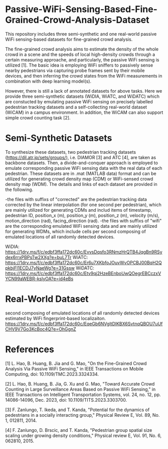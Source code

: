 # Passive-WiFi-Sensing-Based-Fine-Grained-Crowd-Analysis-Dataset
This repository includes three semi-synthetic and one real-world passive WiFi sensing-based datasets for fine-grained crowd analysis. 

The fine-grained crowd analysis aims to estimate the density of the whole crowd in a scene and the speeds of local high-density crowds through a certain measuring approache, and particularly, the passive WiFi sensing is utilized [1]. The basic idea is employing  WiFi sniffers to passively sense nearby pedestrians via capturing probe frames sent by their mobile devices, and then inferring the crowd states from the WiFi measurements in combination with deep learning model(s).

However, there is still a lack of annotated datasets for above tasks. Here we provide three semi-synthetic datasets (WiDIA, WiATC, and WiDATC) which are constucted by emulating passive WiFi sensing on precisely labelled pedestrian tracking datasets and a self-collecting real-world dataset (WiCAM) in a campus environment. In addition, the WiCAM can also support simple crowd counting task [2].

# Semi-Synthetic Datasets
To synthesize these datasets, two pedestrian tracking datasets (https://dil.atr.jp/sets/groups/), i.e. DIAMOR [3] and ATC [4], are taken as backbone datasets. Then, a divide-and-conquer approach is employed to emulate corresponding passive WiFi sensing data with the real data of each pedestrian. These datasets are in .mat (MATLAB data) format and can be utilized for generating crowd density map (CDM) or WiFi-sensed crowd density map (WDM). The details and links of each dataset are provided in the following.

-the files with suffixs of "corrected" are the pedestrian tracking data corrected by the linear interpolation (for one second per pedestrian), which are mainly utilized for generating CDMs and includ items of timestamp, pedestrian ID, position_x (m), position_y (m), position_z (m), velocity (m/s), motion_direction (rad), facing_direction (rad).
-the files with suffixs of "wifi" are the corresponding emulated WiFi sensing data and are mainly utilized for generating WDMs, which include cells per second composing of emulated locations of all randomly detected devices.

WiDIA: https://1drv.ms/f/c/edbf3ffa172dc60c/EvvsDqsfo3RNmzHrQTB4JqgBn9RSydex6rrxPBPsTw2XXg?e=buL7Tr
WiATC: https://1drv.ms/f/c/edbf3ffa172dc60c/Er6u7XKbfoJOuvWvOPCBJ00BqH2QpkbjFl1ECDJ7yNaeWg?e=31Gssw
WiDATC: https://1drv.ms/f/c/edbf3ffa172dc60c/Etv9qj2HzeBEnboUwQOegrEBCczxVYCN99aWEBR-kslyOA?e=id4eBs

# Real-World Dataset

second composing of emulated locations of all randomly detected devices estimated by WiFi fingerprint-based localizaiton.
https://1drv.ms/f/c/edbf3ffa172dc60c/EqeGb6NVgItDlKBX6SvtnqQBOU7uUfCHV9V7Go3KcBoc4Q?e=OhGgnZ

# References
[1] L. Hao, B. Huang, B. Jia and G. Mao, "On the Fine-Grained Crowd Analysis Via Passive WiFi Sensing," in IEEE Transactions on Mobile Computing, doi: 10.1109/TMC.2023.3324334.

[2] L. Hao, B. Huang, B. Jia, G. Xu and G. Mao, "Toward Accurate Crowd Counting in Large Surveillance Areas Based on Passive WiFi Sensing," in IEEE Transactions on Intelligent Transportation Systems, vol. 24, no. 12, pp. 14086-14096, Dec. 2023, doi: 10.1109/TITS.2023.3303700.

[3] F. Zanlungo, T. Ikeda, and T. Kanda, "Potential for the dynamics of pedestrians in a socially interacting group," Physical Review E, Vol. 89, No. 1, 012811, 2014.

[4] F. Zanlungo, D. Brscic, and T. Kanda, "Pedestrian group spatial size scaling under growing density conditions," Physical review E, Vol. 91, No. 6, 062810, 2015.
